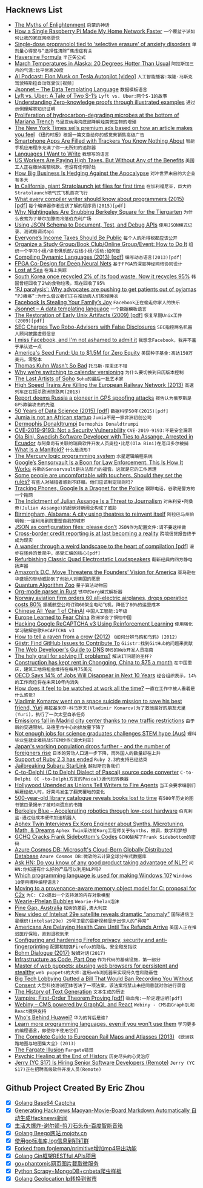 ## Hacknews List


- [The Myths of Enlightenment](http://bostonreview.net/philosophy-religion/marta-figlerowicz-myths-enlightenment)  `启蒙的神话`
- [How a Single Raspberry Pi Made My Home Network Faster](https://www.brianchristner.io/how-a-single-raspberry-pi-made-my-home-network-faster/)  `一个覆盆子派如何让我的家庭网络更快`
- [Single-dose propranolol tied to ‘selective erasure’ of anxiety disorders](https://www.mdedge.com/psychiatry/article/191908/anxiety-disorders/single-dose-propranolol-tied-selective-erasure-anxiety)  `单剂量心得安与“选择性清除”焦虑症有关`
- [Haversine Formula](https://en.wikipedia.org/wiki/Haversine_formula)  `半正矢公式`
- [March Temperatures in Alaska: 20 Degrees Hotter Than Usual](https://www.nytimes.com/interactive/2019/04/09/climate/alaska-abnormally-hot-march.html)  `阿拉斯加三月的气温:比平常高20度`
- [AI Podcast: Elon Musk on Tesla Autopilot [video]](https://www.youtube.com/watch?v=dEv99vxKjVI)  `人工智能播客:埃隆·马斯克驾驶特斯拉自动驾驶仪[视频]`
- [Jsonnet – The Data Templating Language](https://jsonnet.org/#home)  `数据模板语言`
- [Lyft vs. Uber: A Tale of Two S-1’s](https://benjamintseng.com/2019/04/lyft-vs-uber-a-tale-of-two-s-1s/)  `Lyft vs. Uber:两个S-1的故事`
- [Understanding Zero-knowledge proofs through illustrated examples](https://blog.goodaudience.com/understanding-zero-knowledge-proofs-through-simple-examples-df673f796d99)  `通过示例理解零知识证明`
- [Proliferation of hydrocarbon-degrading microbes at the bottom of Mariana Trench](https://microbiomejournal.biomedcentral.com/articles/10.1186/s40168-019-0652-3)  `马里亚纳海沟底部降解烃类微生物的增殖`
- [The New York Times sells premium ads based on how an article makes you feel](https://www.poynter.org/business-work/2019/the-new-york-times-sells-premium-ads-based-on-how-an-article-makes-you-feel/)  `《纽约时报》根据一篇文章给你的感觉来销售高级广告`
- [Smartphone Apps Are Filled with Trackers You Know Nothing About](https://onezero.medium.com/the-app-privacy-crisis-apple-and-google-need-to-fix-now-4e3590f2fc52?sk=12d73f8b09e058d3ab8f5a4b02cf8619)  `智能手机应用程序充满了你一无所知的追踪器`
- [Languages I Want to Write](https://blog.wesleyac.com/posts/language-todos)  `我想写的语言`
- [US Workers Are Paying High Taxes. But Without Any of the Benefits](https://jacobinmag.com/2019/04/labor-tax-rates-united-states-health-insurance)  `美国工人正在缴纳高额税款。但没有任何好处`
- [How Big Business Is Hedging Against the Apocalypse](https://www.nytimes.com/interactive/2019/04/11/magazine/climate-change-exxon-renewable-energy.html)  `对冲世界末日的大企业有多大`
- [In California, giant Stratolaunch jet flies for first time](https://techxplore.com/news/2019-04-california-giant-stratolaunch-jet-flies.html)  `在加利福尼亚，巨大的Stratolaunch喷气式飞机首次飞行`
- [What every compiler writer should know about programmers (2015) [pdf]](http://www.complang.tuwien.ac.at/kps2015/proceedings/KPS_2015_submission_29.pdf)  `每个编译器作者应该了解的程序员(2015)[pdf]`
- [Why Nightingales Are Snubbing Berkeley Square for the Tiergarten](https://www.theguardian.com/environment/2019/apr/13/nightingales-snubbing-london-for-berlin-tiegarten-germany)  `为什么夜莺为了蒂尔加滕而冷落伯克利广场`
- [Using JSON Schema to Document, Test, and Debug APIs](https://blog.heroku.com/json-schema-document-debug-apis)  `使用JSON模式记录、测试和调试api`
- [Everyone’s Income Taxes Should Be Public](https://www.nytimes.com/2019/04/13/opinion/sunday/taxes-public.html)  `每个人的所得税都应该公开`
- [Organize a Study Group/Book Club/Online Group/Event: How to Do It](http://stephaniehurlburt.com/blog/2019/3/27/you-should-organize-a-study-groupbook-clubonline-groupevent-tips-on-how-to-do-it)  `组织一个学习小组/读书俱乐部/在线小组/活动:如何做`
- [Compiling Dynamic Languages (2013) [pdf]](http://www2.imm.dtu.dk/pubdb/views/edoc_download.php/6620/pdf/imm6620.pdf)  `编写动态语言(2013)[pdf]`
- [FPGA Co-Design for Deep Neural Nets](https://arxiv.org/abs/1904.04421)  `基于FPGA的深度神经网络协同设计`
- [Lost at Sea](https://harpers.org/archive/2019/05/lost-at-sea-richardson-bay/)  `在海上失踪`
- [South Korea once recycled 2% of its food waste. Now it recycles 95%](https://www.weforum.org/agenda/2019/04/south-korea-recycling-food-waste/)  `韩国曾经回收了2%的食物垃圾。现在回收了95%`
- [&#39;PJ paralysis&#39;: Why advocates are pushing to get patients out of pyjamas](https://www.ctvnews.ca/health/pj-paralysis-why-advocates-are-pushing-to-get-patients-out-of-pyjamas-1.4378824)  `“PJ瘫痪”:为什么倡议者们正在推动病人们脱掉睡衣`
- [Facebook Is Stealing Your Family’s Joy](https://www.nytimes.com/2019/04/12/opinion/sunday/facebook-privacy-parenting.html)  `Facebook正在偷走你家人的快乐`
- [Jsonnet – A data templating language](https://jsonnet.org)  `一个数据模板语言`
- [The Restoration of Early Unix Artifacts (2009) [pdf]](https://www.usenix.org/legacy/events/usenix09/tech/full_papers/toomey/toomey.pdf)  `恢复早期Unix工件(2009)[pdf]`
- [SEC Charges Two Robo-Advisers with False Disclosures](https://www.sec.gov/news/press-release/2018-300?inf_contact_key=d21407a633db7c9f342f566128528732680f8914173f9191b1c0223e68310bb1)  `SEC指控两名机器人顾问披露虚假信息`
- [I miss Facebook, and I&#39;m not ashamed to admit it](https://cfenollosa.com/blog/i-miss-facebook-and-im-not-ashamed-to-admit-it.html)  `我想念Facebook，我并不羞于承认这一点`
- [America&#39;s Seed Fund: Up to $1.5M for Zero Equity](https://seedfund.nsf.gov/)  `美国种子基金:高达150万美元，零股本`
- [Thomas Kuhn Wasn&#39;t So Bad](https://blogs.scientificamerican.com/cross-check/thomas-kuhn-wasnt-so-bad/)  `托马斯·库恩还不错`
- [Why we’re switching to calendar versioning](https://www.cockroachlabs.com/blog/calendar-versioning/)  `为什么要切换到日历版本控制`
- [The Last Artists of Soho](https://www.nytimes.com/2018/04/17/t-magazine/soho-artists-john-newman-laurie-anderson.html)  `Soho的最后一批艺术家`
- [High Speed Trains Are Killing the European Railway Network (2013)](https://solar.lowtechmagazine.com/2013/12/high-speed-trains-are-killing-the-european-railway-network.html)  `高速列车正在扼杀欧洲铁路网(2013)`
- [Report deems Russia a pioneer in GPS spoofing attacks](https://www.zdnet.com/article/report-deems-russia-a-pioneer-in-gps-spoofing-attacks/)  `报告认为俄罗斯是GPS欺骗攻击的先驱`
- [50 Years of Data Science (2015) [pdf]](http://courses.csail.mit.edu/18.337/2015/docs/50YearsDataScience.pdf)  `数据科学50年(2015)[pdf]`
- [Jumia is not an African startup](https://threadreaderapp.com/thread/1117092692423512064.html)  `Jumia不是一家非洲初创公司`
- [Dermophis Donaldtrumpi](https://en.wikipedia.org/wiki/Dermophis_donaldtrumpi)  `Dermophis Donaldtrumpi`
- [CVE-2019-9193: Not a Security Vulnerability](https://www.postgresql.org/about/news/1935/)  `CVE-2019-9193:不是安全漏洞`
- [Ola Bini, Swedish Software Developer with Ties to Assange, Arrested in Ecuador](https://nypost.com/2019/04/12/software-engineer-close-to-julian-assange-arrested-while-trying-to-leave-ecuador/)  `与阿桑奇有关联的瑞典软件开发人员奥拉•比尼(Ola Bini)在厄瓜多尔被捕`
- [What Is a Manifold?](https://bastian.rieck.me/blog/posts/2019/manifold/)  `什么是流形?`
- [The Mercury logic programming system](https://github.com/Mercury-Language/mercury)  `水星逻辑编程系统`
- [Google’s Sensorvault Is a Boon for Law Enforcement. This Is How It Works](https://www.nytimes.com/2019/04/13/technology/google-sensorvault-location-tracking.html)  `谷歌的Sensorvault是执法部门的福音。这就是它的工作原理`
- [Some people are uncomfortable with touchers. Should they set the rules?](https://www.washingtonpost.com/outlook/some-people-are-uncomfortable-with-touchers-like-biden-should-they-set-the-rules/2019/04/12/9f8a49da-5bbb-11e9-842d-7d3ed7eb3957_story.html)  `有些人对捕猎者感到不舒服。他们应该制定规则吗?`
- [Tracking Phones, Google Is a Dragnet for the Police](https://www.nytimes.com/interactive/2019/04/13/us/google-location-tracking-police.html)  `跟踪电话，谷歌是警方的一个拖网`
- [The Indictment of Julian Assange Is a Threat to Journalism](https://www.newyorker.com/news/our-columnists/the-indictment-of-julian-assange-is-a-threat-to-journalism)  `对朱利安•阿桑奇(Julian Assange)的起诉对新闻业构成了威胁`
- [Birmingham, Alabama: A city using theatres to reinvent itself](https://www.bbc.co.uk/news/world-us-canada-47820698)  `阿拉巴马州伯明翰:一座利用剧院重塑自我的城市`
- [JSON as configuration files: please don’t](https://arp242.net/weblog/json_as_configuration_files-_please_dont)  `JSON作为配置文件:请不要这样做`
- [Cross-border credit reporting is at last becoming a reality](https://www.economist.com/finance-and-economics/2019/04/13/cross-border-credit-reporting-is-at-last-becoming-a-reality)  `跨境信贷报告终于成为现实`
- [A wander through a weird landscape to the heart of compilation [pdf]](http://venge.net/graydon/talks/CompilerTalk-2019.pdf)  `漫步在怪异的景观中，感受汇编的核心[pdf]`
- [Refurbishing Classic Quad Electrostatic Loudspeakers](https://www.rs-online.com/designspark/refurbishing-classic-quad-electrostatic-loudspeakers)  `翻新经典的四方静电扬声器`
- [Amazon’s D.C. Move Threatens the Founders’ Vision for America](https://www.politico.com/magazine/story/2019/04/13/would-the-founders-have-freaked-out-about-amazons-dc-headquarters-226653)  `亚马逊在华盛顿的举动威胁到了创始人对美国的愿景`
- [Quantum Algorithm Zoo](http://quantumalgorithmzoo.org/)  `量子算法动物园`
- [Org-mode parser in Rust](https://github.com/ngortheone/org-rs)  `锈中的org模式解析器`
- [Norway aviation firm orders 60 all-electric airplanes, drops operation costs 80%](https://electrek.co/2019/04/11/norway-60-electric-airplanes/)  `挪威航空公司订购60架全电动飞机，降低了80%的运营成本`
- [Chinese AI: Year 1 of ChinAI](https://chinai.substack.com/p/chinai-48-year-1-of-chinai)  `中国人工智能:1年级`
- [Europe Learned to Fear China](https://www.politico.eu/blogs/the-coming-wars/2019/04/how-europe-learned-to-fear-china/)  `欧洲学会了惧怕中国`
- [Hacking Google ReCAPTCHA v3 Using Reinforcement Learning](https://arxiv.org/abs/1903.01003)  `使用强化学习破解谷歌ReCAPTCHA v3`
- [How to tell a raven from a crow (2012)](https://www.audubon.org/news/how-tell-raven-crow)  `《如何分辨乌鸦和乌鸦》(2012)`
- [Giistr: Find GitHub Issues to Contribute To](https://giistr.com)  `Giistr:找到GitHub的问题来贡献`
- [The Web Developer&#39;s Guide to DNS](https://rjzaworski.com/2019/04/the-web-developers-guide-to-dns)  `DNS的Web开发人员指南`
- [The holy grail for solving IT problems?](https://nocomplexity.com/nocode-solutions/)  `解决IT问题的圣杯?`
- [Construction has kept rent in Chongqing, China to $75 a month](https://www.nytimes.com/2019/04/11/world/asia/chongqing-china-employment-ford-youth.html)  `在中国重庆，建筑工地将租金维持在每月75美元`
- [OECD Says 14% of Jobs Will Disappear in Next 10 Years](https://www.youtube.com/watch?v=Mocc2P6wMYQ)  `经合组织表示，14%的工作岗位将在未来10年内消失`
- [How does it feel to be watched at work all the time?](https://www.bbc.com/news/business-47879798)  `一直在工作中被人看着是什么感觉?`
- [Vladimir Komarov went on a space suicide mission to save his best friend, Yuri](https://twitter.com/DMOberhaus/status/1116939111368097792)  `弗拉基米尔·科马罗夫(Vladimir Komarov)为了救他最好的朋友尤里(Yuri)，执行了一次太空自杀任务`
- [Emissions fall in Madrid city center thanks to new traffic restrictions](https://elpais.com/elpais/2019/03/14/inenglish/1552556189_425975.html)  `由于新的交通限制，马德里市中心的排放量下降了`
- [Not enough jobs for science graduates challenges STEM hype (Aus)](https://www.smh.com.au/business/workplace/glut-in-demand-for-science-graduates-challenges-stem-hype-20190327-p517zj.html)  `理科毕业生就业难挑战STEM炒作(澳大利亚)`
- [Japan&#39;s working population drops further - and the number of foreigners rise](https://japantoday.com/category/national/Japan%27s-working-population-drops-further)  `日本的劳动人口进一步下降，而外国人的数量却在上升`
- [Support of Ruby 2.3 has ended](https://www.ruby-lang.org/en/news/2019/03/31/support-of-ruby-2-3-has-ended/)  `Ruby 2.3的支持已经结束`
- [Jailbreaking Subaru StarLink](https://github.com/sgayou/subaru-starlink-research/blob/master/doc/README.md)  `越狱斯巴鲁我们`
- [C-to-Delphi (C to Delphi Dialect of Pascal) source code converter](https://github.com/WouterVanNifterick/C-To-Delphi)  `C-to-Delphi (C -to-Delphi方言的Pascal)源代码转换器`
- [Hollywood Upended as Unions Tell Writers to Fire Agents](https://www.nytimes.com/2019/04/12/business/media/hollywood-writers-agents-fire.html)  `当工会要求编剧们解雇经纪人时，好莱坞发生了翻天覆地的变化`
- [500-year-old library catalogue reveals books lost to time](https://www.theguardian.com/books/2019/apr/10/extraordinary-500-year-old-library-catalogue-reveals-books-lost-to-time-libro-de-los-epitomes)  `有500年历史的图书馆目录揭示了被时间遗忘的书籍`
- [Berkeley Blue – Accelerating robotics through low-cost hardware](https://www.berkeleyopenarms.org)  `伯克利蓝-通过低成本硬件加速机器人`
- [Aphex Twin Interviews Ex Korg Engineer about Synths, Microtuning, Math, &amp; Dreams](http://item.warp.net/interview/aphex-twin-speaks-to-tatsuya-takahashi/)  `Aphex Twin采访前Korg工程师关于Synths，微调，数学和梦想`
- [GCHQ Cracks Frank Sidebottom&#39;s Codes](https://www.bbc.co.uk/news/entertainment-arts-47907370)  `GCHQ破解了Frank Sidebottom的密码`
- [Azure Cosmos DB: Microsoft&#39;s Cloud-Born Globally Distributed Database](https://muratbuffalo.blogspot.com/2019/04/azure-cosmos-db-microsofts-cloud-born.html)  `Azure Cosmos DB:微软的云计算全球分布式数据库`
- [Ask HN: Do you know of any good product taking advantage of NLP?](item?id=19632372)  `问HN:你知道有什么好的产品可以利用NLP吗?`
- [Which programming language is used for making Windows 10?](https://www.quora.com/Which-programming-language-is-used-for-making-Windows-10/answer/Axel-Rietschin?share=1)  `Windows 10使用哪种编程语言?`
- [Moving to a provenance-aware memory object model for C: proposal for C2x](https://hal.inria.fr/hal-02089889/)  `为C: C2x提出一个支持源的内存对象模型`
- [Wearie-Phelan Bubbles](http://www.steelpillow.com/polyhedra/wp/wp.html)  `Wearie-Phelan泡沫`
- [Pine Gap, Australia](https://en.wikipedia.org/wiki/Pine_Gap)  `松树的差距,澳大利亚`
- [New video of Intelsat 29e satellite reveals dramatic “anomaly”](https://arstechnica.com/science/2019/04/new-video-of-intelsat-29e-satellite-reveals-dramatic-anomaly/)  `国际通信卫星组织(intelsat29e) 29号卫星的最新视频显示出惊人的“异常”`
- [Americans Are Delaying Health Care Until Tax Refunds Arrive](https://www.bloomberg.com/news/articles/2019-04-12/what-to-spend-your-tax-refund-on-how-about-the-doctor)  `美国人正在推迟医疗保险，直到退税到来`
- [Configuring and hardening Firefox privacy, security and anti-fingerprinting](https://github.com/ghacksuserjs/ghacks-user.js)  `配置和加强Firefox的隐私、安全和反指纹`
- [Bohm Dialogue (2017)](https://www.are.na/blog/are.na%20influences/2017/04/25/bohm-dialogue.html)  `玻姆对话(2017)`
- [Infrastructure as Code, Part One](https://crate.io/a/infrastructure-as-code-part-one/)  `作为代码的基础设施，第一部分`
- [Master of web puppets: abusing web browsers for persistent and stealthy](https://blog.acolyer.org/2019/04/12/master-of-web-puppets-abusing-web-browsers-for-persistent-and-stealthy-computation/)  `web puppets的大师:滥用web浏览器来实现持久性和隐蔽性`
- [Big Tech Lobbying Gutted a Bill That Would Ban Recording You Without Consent](https://motherboard.vice.com/en_us/article/ywyzm5/big-tech-lobbying-gutted-a-bill-that-would-ban-recording-you-without-consent)  `大型科技游说团体否决了一项法案，该法案将禁止未经同意就对你进行录音`
- [The History of Text Generation](http://mathesonmarcault.com/index.php/2015/12/15/randomly-generated-title-goes-here/)  `文本生成的历史`
- [Vampire: First-Order Theorem Proving [pdf]](http://www.cse.chalmers.se/~laurako/pub/CAV13_Kovacs.pdf)  `吸血鬼:一阶定理证明[pdf]`
- [Webiny – CMS powered by GraphQL and React](https://github.com/Webiny/webiny-js)  `Webiny - CMS由GraphQL和React提供支持`
- [Who&#39;s Behind Huawei?](https://www.latimes.com/whos-behind-huawei-story.html)  `华为的背后是谁?`
- [Learn more programming languages, even if you won&#39;t use them](https://thorstenball.com/blog/2019/04/09/learn-more-programming-languages/)  `学习更多的编程语言，即使你不使用它们`
- [The Complete Guide to European Rail Maps and Atlasses (2013)](https://www.notechmagazine.com/2013/12/the-thomas-cook-railway-map-of-europe.html)  `《欧洲铁路地图与地图集大全》(2013)`
- [The Fargate Illusion](http://leebriggs.co.uk/blog/2019/04/13/the-fargate-illusion.html)  `Fargate错觉`
- [Psychic Healing at the End of History](https://thebaffler.com/latest/psychic-healing-at-the-end-of-history-gais)  `历史尽头的心灵治疗`
- [Jerry (YC S17) Is Hiring Senior Software Developers (Remote)](https://www.workable.com/j/0B4F2938C1)  `Jerry (YC S17)正在招聘高级软件开发人员(Remote)`

## Github Project Created By Eric Zhou

- [x] [Golang Base64 Captcha](https://github.com/mojocn/base64Captcha)
- [x] [Generating Hacknews Maoyan-Movie-Board Markdown Automatically 自动生成Hacknews新闻](https://github.com/dejavuzhou/md-genie)
- [x] [生活大爆炸-谢尔顿-剪刀石头布-百度智能音箱](https://github.com/mojocn/dueros-bang-game)
- [x] [Golang Beego网站 mojotv.cn](https://github.com/mojocn/www.mojotv.cn)
- [x] [使用go标准库,log信息到钉钉群](https://github.com/mojocn/dooger)
- [x] [Forked from fogleman/primitive增加mp4导出功能](https://github.com/mojocn/primitive)
- [x] [Golang Gin框架RESTful APIs项目](https://github.com/JJJJJJJerk/ezier-golang-web-api-framework)
- [x] [go+phantomjs网页图片截取微服务](https://github.com/mojocn/screen_shot)
- [x] [Python Scrapy+MongoDB+cnbeta爬虫样板](https://github.com/mojocn/scrapy_mongodb_boilerplate_cnbeta)
- [x] [Golang Geolocation Ip转换到省市](https://github.com/mojocn/ip2location)